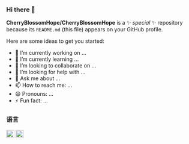 ### Hi there 👋

**CherryBlossomHope/CherryBlossomHope** is a ✨ _special_ ✨ repository because its `README.md` (this file) appears on your GitHub profile.

Here are some ideas to get you started:

- 🔭 I’m currently working on ...
- 🌱 I’m currently learning ...
- 👯 I’m looking to collaborate on ...
- 🤔 I’m looking for help with ...
- 💬 Ask me about ...
- 📫 How to reach me: ...
- 😄 Pronouns: ...
- ⚡ Fun fact: ...

### 语言
<code><img src="https://github.com/get-icon/geticon/raw/master/icons/javascript.svg" alt="JavaScript" width="21px" height="21px"></code>
<code><img src="https://github.com/get-icon/geticon/raw/master/icons/typescript-icon.svg" alt="Typescript" width="21px" height="21px"></code>
